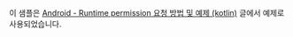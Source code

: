 이 샘플은 [Android - Runtime permission 요청 방법 및 예제 (kotlin)](https://codechacha.com/ko/android-request-runtime-permissions/) 글에서 예제로 사용되었습니다.
